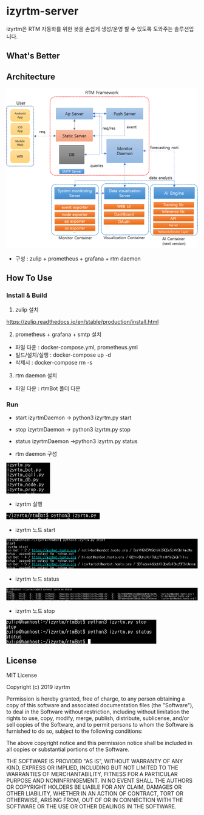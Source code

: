 # izyrtm-server

izyrtm은 RTM 자동화를 위한 봇을 손쉽게 생성/운영 할 수 있도록 도와주는 솔루션입니다. 

## What's Better

## Architecture
![arch.png](./img/arch.png)

- 구성 : zulip + prometheus + grafana + rtm daemon

## How To Use
### Install & Build

1) zulip 설치

https://zulip.readthedocs.io/en/stable/production/install.html

2) prometheus + grafana + smtp 설치
- 파일 다운 : docker-compose.yml, prometheus.yml
- 빌드/설치/실행 : docker-compose up -d
- 삭제시 : docker-compose rm -s

3) rtm daemon 설치
- 파일 다운 : rtmBot 폴더 다운

### Run

- start izyrtmDaemon -> python3 izyrtm.py start  
- stop izyrtmDaemon -> python3 izyrtm.py stop
- status izyrtmDaemon ->python3 izyrtm.py status

- rtm daemon 구성

![file.png](./img/file.png)

- izyrtm 실행

![izyrtm.png](./img/izyrtm.png)

- izyrtm 노드 start

![start.png](./img/start.png)

- izyrtm 노드 status

![status2.png](./img/status2.png)

- izyrtm 노드 stop

![stop.png](./img/stop.png)


## License
MIT License

Copyright (c) 2019 izyrtm

Permission is hereby granted, free of charge, to any person obtaining a copy
of this software and associated documentation files (the "Software"), to deal
in the Software without restriction, including without limitation the rights
to use, copy, modify, merge, publish, distribute, sublicense, and/or sell
copies of the Software, and to permit persons to whom the Software is
furnished to do so, subject to the following conditions:

The above copyright notice and this permission notice shall be included in all
copies or substantial portions of the Software.

THE SOFTWARE IS PROVIDED "AS IS", WITHOUT WARRANTY OF ANY KIND, EXPRESS OR
IMPLIED, INCLUDING BUT NOT LIMITED TO THE WARRANTIES OF MERCHANTABILITY,
FITNESS FOR A PARTICULAR PURPOSE AND NONINFRINGEMENT. IN NO EVENT SHALL THE
AUTHORS OR COPYRIGHT HOLDERS BE LIABLE FOR ANY CLAIM, DAMAGES OR OTHER
LIABILITY, WHETHER IN AN ACTION OF CONTRACT, TORT OR OTHERWISE, ARISING FROM,
OUT OF OR IN CONNECTION WITH THE SOFTWARE OR THE USE OR OTHER DEALINGS IN THE
SOFTWARE.
